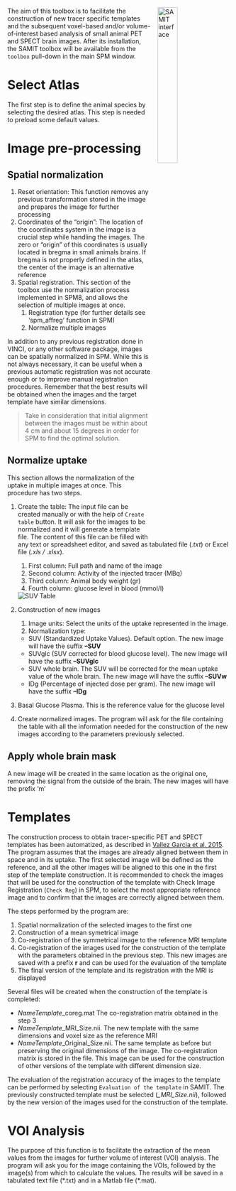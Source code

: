 <img src="http://s3-eu-west-1.amazonaws.com/learningspacebucket/umcgmic/images/images/000/000/258/original/samit.png?1430497543" alt="SAMIT interface" style="align:right;float:right;width:30%;margin:1em">

The aim of this toolbox is to facilitate the construction of new tracer specific templates and the subsequent voxel-based and/or volume-of-interest based analysis of small animal PET and SPECT brain images. After its installation, the SAMIT toolbox will be available from the `toolbox` pull-down in the main SPM window.

# Select Atlas
The first step is to define the animal species by selecting the desired atlas. This step is needed to preload some default values.

# Image pre-processing
## Spatial normalization
1. Reset orientation: This function removes any previous transformation stored in the image and prepares the image for further processing
2.	Coordinates of the “origin”: The location of the coordinates system in the image is a crucial step while handling the images. The zero or “origin” of this coordinates is usually located in bregma in small animals brains. If bregma is not properly defined in the atlas, the center of the image is an alternative reference
3.	Spatial registration. This section of the toolbox use the normalization process implemented in SPM8, and allows the selection of multiple images at once.
    1. Registration type (for further details see ‘spm_affreg’ function in SPM)
    2. Normalize multiple images

In addition to any previous registration done in VINCI, or any other software package, images can be spatially normalized in SPM. While this is not always necessary, it can be useful when a previous automatic registration was not accurate enough or to improve manual registration procedures. Remember that the best results will be obtained when the images and the target template have similar dimensions.

>Take in consideration that initial alignment between the images must be within about 4 cm and about 15 degrees in order for SPM to find the optimal solution.

## Normalize uptake
This section allows the normalization of the uptake in multiple images at once. This procedure has two steps.

1. Create the table: The input file can be created manually or with the help of `Create table` button. It will ask for the images to be normalized and it will generate a template file. The content of this file can be filled with any text or spreadsheet editor, and saved as tabulated file (*.txt*) or Excel file (*.xls / .xlsx*).
   1. First column: Full path and name of the image
   2. Second column: Activity of the injected tracer (MBq)
   3. Third column: Animal body weight (gr)
   4. Fourth column: glucose level in blood (mmol/l)
   <img src="http://s3-eu-west-1.amazonaws.com/learningspacebucket/umcgmic/images/images/000/000/259/original/samit_-_table.png?1430498605" alt="SUV Table" stye="align:center;margin:1em">

2. Construction of new images
   1. Image units: Select the units of the uptake represented in the image. 
   2.	Normalization type: 
     * SUV (Standardized Uptake Values). Default option. The new image will have the suffix **–SUV**
     * SUVglc (SUV corrected for blood glucose level).  The new image will have the suffix **–SUVglc**
     * SUV whole brain. The SUV will be corrected for the mean uptake value of the whole brain. The new image will have the suffix **–SUVw**
     * IDg (Percentage of injected dose per gram).  The new image will have the suffix **–IDg**
3. Basal Glucose Plasma. This is the reference value for the glucose level
4. Create normalized images. The program will ask for the file containing the table with all the information needed for the construction of the new images according to the parameters previously selected.

## Apply whole brain mask
A new image will be created in the same location as the original one, removing the signal from the outside of the brain. The new images will have the prefix ‘m’ 

# Templates
The construction process to obtain tracer-specific PET and SPECT templates has been automatized, as described in [Vallez Garcia et al. 2015](http://dx.doi.org/10.1371/journal.pone.0122363). The program assumes that the images are already aligned between them in space and in its uptake. The first selected image will be defined as the reference, and all the other images will be aligned to this one in the first step of the template construction. It is recommended to check the images that will be used for the construction of the template with Check Image Registration (`Check Reg`) in SPM, to select the most appropriate reference image and to confirm that the images are correctly aligned between them.

The steps performed by the program are:

1. Spatial normalization of the selected images to the first one
2. Construction of a mean symetrical image
3. Co-registration of the symmetrical image to the reference MRI template
4. Co-registration of the images used for the construction of the template with the parameters obtained in the previous step. This new images are saved with a prefix **r** and can be used for the evaluation of the template
5. The final version of the template and its registration with the MRI is displayed

Several files will be created when the construction of the template is completed:
-	*NameTemplate*_coreg.mat The co-registration matrix obtained in the step 3
-	*NameTemplate*_MRI_Size.nii. The new template with the same dimensions and voxel size as the reference MRI
-	*NameTemplate*_Original_Size.nii. The same template as before but preserving the original dimensions of the image. The co-registration matrix is stored in the file. This image can be used for the construction of other versions of the template with different dimension size.

The evaluation of the registration accuracy of the images to the template can be performed by selecting `Evaluation of the template` in SAMIT. The previously constructed template must be selected (*_MRI_Size.nii*), followed by the new version of the images used for the construction of the template.

# VOI Analysis
The purpose of this function is to facilitate the extraction of the mean values from the images for further volume of interest (VOI) analysis. The program will ask you for the image containing the VOIs, followed by the image(s) from which to calculate the values. The results will be saved in a tabulated text file (\*.txt) and in a Matlab file (\*.mat).
